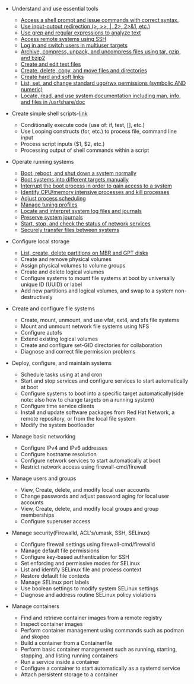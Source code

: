 * Understand and use essential tools
    * [Access a shell prompt and issue commands with correct syntax.](/rhcsa/essentials/shell.md)
    * [Use input-output redirection (>, >>, |, 2>, 2>&1, etc.)](/rhcsa/topics/filesystem/shell.md)
    * [Use grep and regular expressions to analyze text](/rhcsa/topics/filesystem/text_processing.md)
    * [Access remote systems using SSH](/rhcsa/topics/networking/ssh.md) 
    * [Log in and switch users in multiuser targets](/rhcsa/topics/user_group_management/basic_perms.md)
    * [Archive, compress, unpack, and uncompress files using tar, gzip, and bzip2](/rhcsa/topics/filesystem/compression.md)
    * [Create and edit text files](/rhcsa/topics/filesystem/files.md)
    * [Create, delete, copy, and move files and directories](/rhcsa/topics/filesystem/files.md)
    * [Create hard and soft links](/rhcsa/topics/filesystem/files.md)
    * [List, set, and change standard ugo/rwx permissions (symbolic AND numeric)](/rhcsa/topics/user_group_management/basic_perms.md)
    * [Locate, read, and use system documentation including man, info, and files in /usr/share/doc](/rhcsa/topics/filesystem/documentation.md)

* Create simple shell scripts-[link](/rhcsa/topics/scripting/bash.md)
    * Conditionally execute code (use of: if, test, [], etc.)
    * Use Looping constructs (for, etc.) to process file, command line input
    * Process script inputs ($1, $2, etc.)
    * Processing output of shell commands within a script


* Operate running systems
    * [Boot, reboot, and shut down a system normally](/rhcsa/topics/boot/power.md)
    * [Boot systems into different targets manually](/rhcsa/topics/boot/3-systemd.md)
    * [Interrupt the boot process in order to gain access to a system](/rhcsa/topics/boot/troubleshooting.md)
    * [Identify CPU/memory intensive processes and kill processes](/rhcsa/topics/resource_management/process_management.md)
    * [Adjust process scheduling](/rhcsa/topics/resource_management/process_management.md)
    * [Manage tuning profiles](/rhcsa/topics/resource_management/device_management.md)
    * [Locate and interpret system log files and journals](/rhcsa/topics/logging)
    * [Preserve system journals](/rhcsa/topics/logging/journald.md)
    * [Start, stop, and check the status of network services](rhcsa/topics/networking/basic_stuff.md)
    * [Securely transfer files between systems](/rhcsa/topics/networking)

* Configure local storage
    * [List, create, delete partitions on MBR and GPT disks](topics/resource_management/storage_management.md)
    * Create and remove physical volumes
    * Assign physical volumes to volume groups
    * Create and delete logical volumes
    * Configure systems to mount file systems at boot by universally unique ID (UUID) or label
    * Add new partitions and logical volumes, and swap to a system non-destructively

* Create and configure file systems
    * Create, mount, unmount, and use vfat, ext4, and xfs file systems
    * Mount and unmount network file systems using NFS
    * Configure autofs
    * Extend existing logical volumes
    * Create and configure set-GID directories for collaboration
    * Diagnose and correct file permission problems

* Deploy, configure, and maintain systems
    * Schedule tasks using at and cron
    * Start and stop services and configure services to start automatically at boot
    * Configure systems to boot into a specific target automatically(side note: also how to change targets on a  running system)
    * Configure time service clients
    * Install and update software packages from Red Hat Network, a remote repository, or from the local file system
    * Modify the system bootloader

* Manage basic networking
    * Configure IPv4 and IPv6 addresses
    * Configure hostname resolution
    * Configure network services to start automatically at boot
    * Restrict network access using firewall-cmd/firewall

* Manage users and groups
    * View, Create, delete, and modify local user accounts
    * Change passwords and adjust password aging for local user accounts
    * View, Create, delete, and modify local groups and group memberships
    * Configure superuser access


* Manage security(Firewalld, ACL's/umask, SSH, SELinux)
    * Configure firewall settings using firewall-cmd/firewalld
    * Manage default file permissions
    * Configure key-based authentication for SSH
    * Set enforcing and permissive modes for SELinux
    * List and identify SELinux file and process context
    * Restore default file contexts
    * Manage SELinux port labels
    * Use boolean settings to modify system SELinux settings
    * Diagnose and address routine SELinux policy violations


* Manage containers
    * Find and retrieve container images from a remote registry
    * Inspect container images
    * Perform container management using commands such as podman and skopeo
    * Build a container from a Containerfile
    * Perform basic container management such as running, starting, stopping, and listing running containers
    * Run a service inside a container
    * Configure a container to start automatically as a systemd service
    * Attach persistent storage to a container
